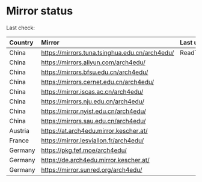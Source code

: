 <script src="./time.js"></script>
# Mirror status
Last check: <script type="text/javascript">localize(1702710930.286795);</script>

|Country|Mirror|Last update|
|:------|:-----|:----------|
|China|https://mirrors.tuna.tsinghua.edu.cn/arch4edu/|ReadTimeout|
|China|https://mirrors.aliyun.com/arch4edu/|<script type="text/javascript">localize(1702622834);</script>|
|China|https://mirrors.bfsu.edu.cn/arch4edu/|<script type="text/javascript">localize(1702622834);</script>|
|China|https://mirrors.cernet.edu.cn/arch4edu/|<script type="text/javascript">localize(1702622834);</script>|
|China|https://mirror.iscas.ac.cn/arch4edu/|<script type="text/javascript">localize(1702622834);</script>|
|China|https://mirrors.nju.edu.cn/arch4edu/|<script type="text/javascript">localize(1702622834);</script>|
|China|https://mirror.nyist.edu.cn/arch4edu/|<script type="text/javascript">localize(1702622834);</script>|
|China|https://mirrors.sau.edu.cn/arch4edu/|<script type="text/javascript">localize(1702622834);</script>|
|Austria|https://at.arch4edu.mirror.kescher.at/|<script type="text/javascript">localize(1702708486);</script>|
|France|https://mirror.lesviallon.fr/arch4edu/|<script type="text/javascript">localize(1702622834);</script>|
|Germany|https://pkg.fef.moe/arch4edu/|<script type="text/javascript">localize(1702622834);</script>|
|Germany|https://de.arch4edu.mirror.kescher.at/|<script type="text/javascript">localize(1702708486);</script>|
|Germany|https://mirror.sunred.org/arch4edu/|<script type="text/javascript">localize(1702622834);</script>|

<script src="./tablefilter/tablefilter.js"></script>
<script src="./table.js"></script>